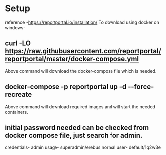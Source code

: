 # Setup 
reference -https://reportportal.io/installation/
To download using docker on windows- 
## curl -LO https://raw.githubusercontent.com/reportportal/reportportal/master/docker-compose.yml
Above command will download the docker-compose file which is needed.
## docker-compose -p reportportal up -d --force-recreate 
Above command will download required images and will start the needed containers.
## initial password needed can be checked from docker compose file, just search for admin.
credentials-
admin usage- superadmin/erebus
normal user- default/1q2w3e 